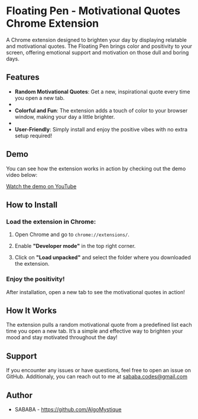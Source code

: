 # Floating Pen - Motivational Quotes Chrome Extension

A Chrome extension designed to brighten your day by displaying relatable and motivational quotes. The Floating Pen brings color and positivity to your screen, offering emotional support and motivation on those dull and boring days.

## Features

- **Random Motivational Quotes**: Get a new, inspirational quote every time you open a new tab.
- 
- **Colorful and Fun**: The extension adds a touch of color to your browser window, making your day a little brighter.
- 
- **User-Friendly**: Simply install and enjoy the positive vibes with no extra setup required!

## Demo

You can see how the extension works in action by checking out the demo video below:

[Watch the demo on YouTube](https://www.youtube.com/watch?v=5JcZKWqPCnk)

## How to Install

### Load the extension in Chrome:

1. Open Chrome and go to `chrome://extensions/`.
   
2. Enable **"Developer mode"** in the top right corner.
   
3. Click on **"Load unpacked"** and select the folder where you downloaded the extension.

### Enjoy the positivity!

After installation, open a new tab to see the motivational quotes in action!

## How It Works

The extension pulls a random motivational quote from a predefined list each time you open a new tab. It’s a simple and effective way to brighten your mood and stay motivated throughout the day!

## Support 

If you encounter any issues or have questions, feel free to open an issue on GitHub. Additionaly, you can reach out to me at sababa.codes@gmail.com

## Author

- SABABA - https://github.com/AlgoMystique
